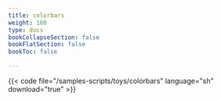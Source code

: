 ```yaml
---
title: colorbars
weight: 160
type: docs
bookCollapseSection: false
bookFlatSection: false
bookToc: false

---
```


{{< code file="/samples-scripts/toys/colorbars" language="sh" download="true" >}}
